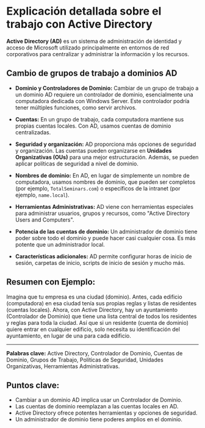 # Explicación detallada sobre el trabajo con Active Directory

**Active Directory (AD)** es un sistema de administración de identidad y acceso de Microsoft utilizado principalmente en entornos de red corporativos para centralizar y administrar la información y los recursos.

## Cambio de grupos de trabajo a dominios AD

- **Dominio y Controladores de Dominio:** Cambiar de un grupo de trabajo a un dominio AD requiere un controlador de dominio, esencialmente una computadora dedicada con Windows Server. Este controlador podría tener múltiples funciones, como servir archivos.
- **Cuentas:** En un grupo de trabajo, cada computadora mantiene sus propias cuentas locales. Con AD, usamos cuentas de dominio centralizadas.

- **Seguridad y organización:** AD proporciona más opciones de seguridad y organización. Las cuentas pueden organizarse en **Unidades Organizativas (OUs)** para una mejor estructuración. Además, se pueden aplicar políticas de seguridad a nivel de dominio.
- **Nombres de dominio:** En AD, en lugar de simplemente un nombre de computadora, usamos nombres de dominio, que pueden ser completos (por ejemplo, `TotalSeminars.com`) o específicos de la intranet (por ejemplo, `name.local`).

- **Herramientas Administrativas:** AD viene con herramientas especiales para administrar usuarios, grupos y recursos, como "Active Directory Users and Computers".
- **Potencia de las cuentas de dominio:** Un administrador de dominio tiene poder sobre todo el dominio y puede hacer casi cualquier cosa. Es más potente que un administrador local.

- **Características adicionales:** AD permite configurar horas de inicio de sesión, carpetas de inicio, scripts de inicio de sesión y mucho más.

## Resumen con Ejemplo:

Imagina que tu empresa es una ciudad (dominio). Antes, cada edificio (computadora) en esa ciudad tenía sus propias reglas y listas de residentes (cuentas locales). Ahora, con Active Directory, hay un ayuntamiento (Controlador de Dominio) que tiene una lista central de todos los residentes y reglas para toda la ciudad. Así que si un residente (cuenta de dominio) quiere entrar en cualquier edificio, solo necesita su identificación del ayuntamiento, en lugar de una para cada edificio.

---

**Palabras clave:** Active Directory, Controlador de Dominio, Cuentas de Dominio, Grupos de Trabajo, Políticas de Seguridad, Unidades Organizativas, Herramientas Administrativas.

## Puntos clave:

- Cambiar a un dominio AD implica usar un Controlador de Dominio.
- Las cuentas de dominio reemplazan a las cuentas locales en AD.
- Active Directory ofrece potentes herramientas y opciones de seguridad.
- Un administrador de dominio tiene poderes amplios en el dominio.
